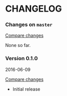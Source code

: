 # CHANGELOG

### Changes on `master`

[Compare changes](http://pageflow.io/compare/v0.1.0...master)

None so far.

### Version 0.1.0

2016-06-09

[Compare changes](http://pageflow.io/compare/v0.0.0...v0.1.0)

- Initial release
